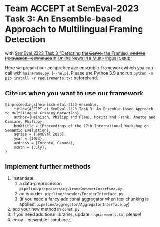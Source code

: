 # Team ACCEPT at SemEval-2023 Task 3: An Ensemble-based Approach to Multilingual Framing Detection

with [SemEval 2023 Task 3
"Detecting the ~~Genre,~~ the Framing, ~~and the Persuasion Techniques~~ in Online News in a Multi-lingual Setup"](https://propaganda.math.unipd.it/semeval2023task3/index.html)

Here we present our comprehensive ensemble-framework which you can call with ``mainFrame.py [--help]``. Please use Python 3.9 and run ``python -m pip install -r requirements.txt`` beforehand.

## Cite us when you want to use our framework

````text
@inproceedings{heinisch-etal-2023-ensemble,
    title={ACCEPT at SemEval-2023 Task 3: An Ensemble-based Approach to Multilingual Framing Detection},
    author={Heinisch, Philipp and Plenz, Moritz and Frank, Anette and Cimiano, Philipp},
    booktitle = {Proceedings of the 17th International Workshop on Semantic Evaluation},
    series = {SemEval 2023},
    year = {2023},
    address = {Toronto, Canada},
    month = {July},
}
````

## Implement further methods

1. Instantiate
   1. a data-preprocessor: ``pipeline/preprocessing/FrameDatasetInterface.py``
   1. an encoder: ``pipeline/encoder/EncoderInterface.py``
   1. (if you need a fancy additional aggregator when text chunking is applied: ``pipeline/aggregator/AggregatorInterface.py``)
1. add your new method in ``const.py``
1. if you need additional libraries, update ``requirements.txt`` please!
1. enjoy - ensemble- combine :)
